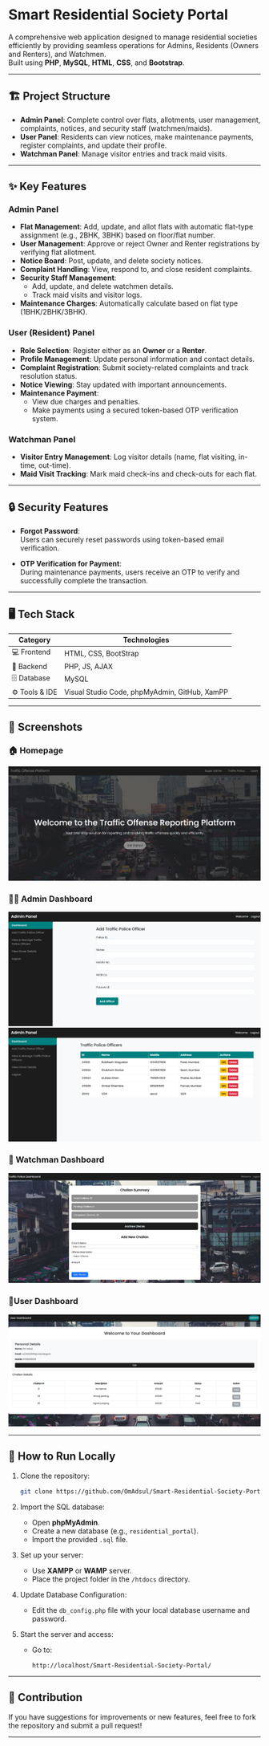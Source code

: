 # Smart Residential Society Portal

A comprehensive web application designed to manage residential societies efficiently by providing seamless operations for Admins, Residents (Owners and Renters), and Watchmen.  
Built using **PHP**, **MySQL**, **HTML**, **CSS**, and **Bootstrap**.

---

## 🏗️ Project Structure

- **Admin Panel**: Complete control over flats, allotments, user management, complaints, notices, and security staff (watchmen/maids).
- **User Panel**: Residents can view notices, make maintenance payments, register complaints, and update their profile.
- **Watchman Panel**: Manage visitor entries and track maid visits.

---

## ✨ Key Features

### Admin Panel
- **Flat Management**: Add, update, and allot flats with automatic flat-type assignment (e.g., 2BHK, 3BHK) based on floor/flat number.
- **User Management**: Approve or reject Owner and Renter registrations by verifying flat allotment.
- **Notice Board**: Post, update, and delete society notices.
- **Complaint Handling**: View, respond to, and close resident complaints.
- **Security Staff Management**:
  - Add, update, and delete watchmen details.
  - Track maid visits and visitor logs.
- **Maintenance Charges**: Automatically calculate based on flat type (1BHK/2BHK/3BHK).

### User (Resident) Panel
- **Role Selection**: Register either as an **Owner** or a **Renter**.
- **Profile Management**: Update personal information and contact details.
- **Complaint Registration**: Submit society-related complaints and track resolution status.
- **Notice Viewing**: Stay updated with important announcements.
- **Maintenance Payment**: 
  - View due charges and penalties.
  - Make payments using a secured token-based OTP verification system.
  
### Watchman Panel
- **Visitor Entry Management**: Log visitor details (name, flat visiting, in-time, out-time).
- **Maid Visit Tracking**: Mark maid check-ins and check-outs for each flat.

---

## 🔒 Security Features

- **Forgot Password**:  
  Users can securely reset passwords using token-based email verification.
  
- **OTP Verification for Payment**:  
  During maintenance payments, users receive an OTP to verify and successfully complete the transaction.

---

## 🖥️ Tech Stack

| Category         | Technologies                         |
|------------------|--------------------------------------|
| 💻 Frontend       | HTML, CSS, BootStrap                           |
| 🧠 Backend        | PHP, JS, AJAX                                  |
| 🗄 Database       | MySQL                                |
| ⚙️ Tools & IDE    | Visual Studio Code, phpMyAdmin, GitHub, XamPP |

---

## 📸 Screenshots

### 🏠 Homepage
![Homepage](https://github.com/OmAdsul/Traffic-offense-platform/blob/05b14afe7cf92ee3641aa6045581bd1d2959dc04/homepage.png)

### 🧑‍💼 Admin Dashboard
![Admin Dashboard1](https://github.com/OmAdsul/Traffic-offense-platform/blob/8ad323fad6e365e576a11b5f3fdd23e5db15713b/admin_dashboard1.png)
![Admin Dashboard2](https://github.com/OmAdsul/Traffic-offense-platform/blob/8ad323fad6e365e576a11b5f3fdd23e5db15713b/admin_dashboard2.png)

### 👮 Watchman Dashboard
![Watchaman1](https://github.com/OmAdsul/Traffic-offense-platform/blob/8ad323fad6e365e576a11b5f3fdd23e5db15713b/traffic_police_dashboard.png)

### 👨User Dashboard
![User Dashboard](https://github.com/OmAdsul/Traffic-offense-platform/blob/8ad323fad6e365e576a11b5f3fdd23e5db15713b/user_dashboard.png)

---


## 🚀 How to Run Locally

1. Clone the repository:
   ```bash
   git clone https://github.com/OmAdsul/Smart-Residential-Society-Portal.git
   ```

2. Import the SQL database:
   - Open **phpMyAdmin**.
   - Create a new database (e.g., `residential_portal`).
   - Import the provided `.sql` file.

3. Set up your server:
   - Use **XAMPP** or **WAMP** server.
   - Place the project folder in the `/htdocs` directory.

4. Update Database Configuration:
   - Edit the `db_config.php` file with your local database username and password.

5. Start the server and access:
   - Go to:  
     ```
     http://localhost/Smart-Residential-Society-Portal/
     ```

---

## 📢 Contribution

If you have suggestions for improvements or new features, feel free to fork the repository and submit a pull request!

---


